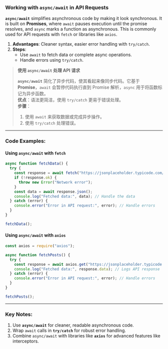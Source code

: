 ### Working with `async/await` in API Requests

<audio src="..\..\mp3\__`async await`.mp3"></audio>

**`async/await`** simplifies asynchronous code by making it look synchronous. It is built on **Promises**, where `await` pauses execution until the promise resolves, and `async` marks a function as asynchronous. This is commonly used for API requests with `fetch` or libraries like `axios`.

1. **Advantages**: Cleaner syntax, easier error handling with `try/catch`.  
2. **Steps**:  
   - Use `await` to fetch data or complete async operations.  
   - Handle errors using `try/catch`.

> **使用 `async/await` 处理 API 请求**  
>
> <audio src="..\..\mp3\`async_await` 简.mp3"></audio>
>
> **`async/await`** 简化了异步代码，使其看起来像同步代码。它基于 **Promise**，`await` 会暂停代码执行直到 Promise 解析，`async` 用于将函数标记为异步函数。  
> **优点**：语法更简洁，使用 `try/catch` 更易于错误处理。  
> **步骤**：  
>
> 1. 使用 `await` 来获取数据或完成异步操作。  
> 2. 使用 `try/catch` 处理错误。

---

### Code Examples:

<audio src="..\..\mp3\这段代码展示了如何使用`asy.mp3"></audio>

#### **Using `async/await` with `fetch`**
```javascript
async function fetchData() {
  try {
    const response = await fetch("https://jsonplaceholder.typicode.com/posts");
    if (!response.ok) {
      throw new Error("Network error");
    }
    const data = await response.json();
    console.log("Fetched data:", data); // Handle the data
  } catch (error) {
    console.error("Error in API request:", error); // Handle errors
  }
}

fetchData();
```

#### **Using `async/await` with `axios`**
```javascript
const axios = require("axios");

async function fetchPosts() {
  try {
    const response = await axios.get("https://jsonplaceholder.typicode.com/posts");
    console.log("Fetched data:", response.data); // Logs API response
  } catch (error) {
    console.error("Error in API request:", error); // Handle errors
  }
}

fetchPosts();
```

---

### Key Notes:

<audio src="..\..\mp3\1. Use  `async .mp3"></audio>

1. Use **`async/await`** for cleaner, readable asynchronous code.  
2. Wrap `await` calls in **`try/catch`** for robust error handling.  
3. Combine `async/await` with libraries like **`axios`** for advanced features like interceptors.